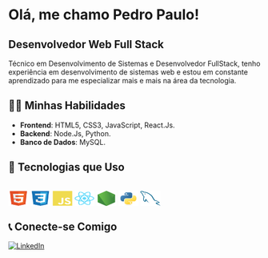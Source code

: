 # Olá, me chamo Pedro Paulo!

## Desenvolvedor Web Full Stack
Técnico em Desenvolvimento de Sistemas e Desenvolvedor FullStack, tenho experiência em desenvolvimento de sistemas web e estou em constante aprendizado para me especializar mais e mais na área da tecnologia.

## 🧑‍💻 Minhas Habilidades

- **Frontend**: HTML5, CSS3, JavaScript, React.Js.
- **Backend**: Node.Js, Python.
- **Banco de Dados**: MySQL.

## 🚀 Tecnologias que Uso

<div style="display: inline_block"><br>
    <img align="center" alt="Messo-HTML5" height="30" width="40" src="https://github.com/devicons/devicon/blob/master/icons/html5/html5-original.svg">
    <img align="center" alt="Messo-CSS3" height="30" width="40" src="https://github.com/devicons/devicon/blob/master/icons/css3/css3-original.svg">
    <img align="center" alt="Messo-Js" height="30" width="40" src="https://raw.githubusercontent.com/devicons/devicon/master/icons/javascript/javascript-plain.svg">
    <img align="center" alt="Messo-React" height="30" width="40" src="https://github.com/devicons/devicon/blob/master/icons/react/react-original.svg">
    <img align="center" alt="Messo-NodeJS" height="30" width="40" src="https://github.com/devicons/devicon/blob/master/icons/nodejs/nodejs-original.svg">
    <img align="center" alt="Messo-Python" height="30" width="40" src="https://github.com/devicons/devicon/blob/master/icons/python/python-original.svg">
    <img align="center" alt="Messo-MySQL" height="30" width="40" src="https://github.com/devicons/devicon/blob/master/icons/mysql/mysql-original.svg">
  
</div>

## 📞 Conecte-se Comigo
[![LinkedIn](https://img.shields.io/badge/-LinkedIn-%230077B5?style=for-the-badge&logo=linkedin&logoColor=white)](https://www.linkedin.com/in/pedropaulodev1906/)
